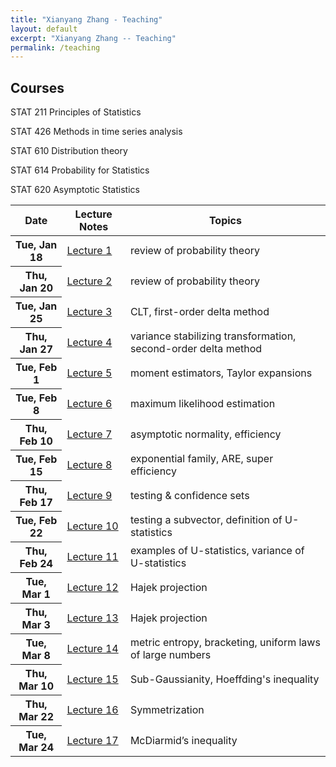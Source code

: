```yaml
---
title: "Xianyang Zhang - Teaching"
layout: default
excerpt: "Xianyang Zhang -- Teaching"
permalink: /teaching
---
```


<div markdown="0" class="hero-body">
  <div class="container">
    <article class="media">
      <div class="media-content">
        <div class="content">
          <h1>Courses</h1>
        </div>
      </div>
    </article>
    <article class="media">
      <div class="media-content">
        <div class="content">
          <p>
          STAT 211 Principles of Statistics
          </p>
        </div>
      </div>
    </article>
    <article class="media">
      <div class="media-content">
        <div class="content">
          <p>
          STAT 426 Methods in time series analysis
          </p>
        </div>
      </div>
    </article>
    <article class="media">
      <div class="media-content">
        <div class="content">
          <p>
          STAT 610 Distribution theory
          </p>
        </div>
      </div>
    </article>
    <article class="media">
      <div class="media-content">
        <div class="content">
          <p>
          STAT 614 Probability for Statistics
          </p>
        </div>
      </div>
    </article>
    <article class="media">
      <div class="media-content">
        <div class="content">
          <p>
          STAT 620 Asymptotic Statistics
          </p>
          <p>
            <table class="table">
              <thead>
                <tr><th>Date</th><th>Lecture Notes</th><th>Topics</th></tr>
              </thead>
              <!-- <tfoot>
                <tr><th>Date</th><th>Lecture Notes</th><th>Topics</th></tr>
              </tfoot> -->
              <tbody>
                <tr><th>Tue, Jan 18</th><td><a href="/downloads/620sp22/Jan-18.pdf">Lecture 1</a></td><td>review of probability theory</td></tr>
                <tr><th>Thu, Jan 20</th><td><a href="/downloads/620sp22/Jan-20.pdf">Lecture 2</a></td><td>review of probability theory</td></tr>
                <tr><th>Tue, Jan 25</th><td><a href="/downloads/620sp22/Jan-25.pdf">Lecture 3</a></td><td>CLT, first-order delta method</td></tr>
                <tr><th>Thu, Jan 27</th><td><a href="/downloads/620sp22/Jan-27.pdf">Lecture 4</a></td><td>variance stabilizing transformation, second-order delta method</td></tr>
                <tr><th>Tue, Feb 1</th><td><a href="/downloads/620sp22/Feb-1.pdf">Lecture 5</a></td><td>moment estimators, Taylor expansions</td></tr>
                <tr><th>Tue, Feb 8</th><td><a href="/downloads/620sp22/Feb-8.pdf">Lecture 6</a></td><td>maximum likelihood estimation</td></tr>
                <tr><th>Thu, Feb 10</th><td><a href="/downloads/620sp22/Feb-10.pdf">Lecture 7</a></td><td>asymptotic normality, efficiency</td></tr>
                <tr><th>Tue, Feb 15</th><td><a href="/downloads/620sp22/Feb-15.pdf">Lecture 8</a></td><td>exponential family, ARE, super efficiency</td></tr>
                <tr><th>Thu, Feb 17</th><td><a href="/downloads/620sp22/Feb-17.pdf">Lecture 9</a></td><td>testing & confidence sets</td></tr>
                <tr><th>Tue, Feb 22</th><td><a href="/downloads/620sp22/Feb-22.pdf">Lecture 10</a></td><td>testing a subvector, definition of U-statistics</td></tr>
                <tr><th>Thu, Feb 24</th><td><a href="/downloads/620sp22/Feb-24.pdf">Lecture 11</a></td><td>examples of U-statistics, variance of U-statistics</td></tr>
                <tr><th>Tue, Mar 1</th><td><a href="/downloads/620sp22/Mar-1.pdf">Lecture 12</a></td><td>Hajek projection</td></tr>
                <tr><th>Thu, Mar 3</th><td><a href="/downloads/620sp22/Mar-3.pdf">Lecture 13</a></td><td>Hajek projection</td></tr>
                <tr><th>Tue, Mar 8</th><td><a href="/downloads/620sp22/Mar-8.pdf">Lecture 14</a></td><td>metric entropy, bracketing, uniform laws of large numbers</td></tr>
                <tr><th>Thu, Mar 10</th><td><a href="/downloads/620sp22/Mar-10.pdf">Lecture 15</a></td><td>Sub-Gaussianity, Hoeffding's inequality</td></tr>
                <tr><th>Thu, Mar 22</th><td><a href="/downloads/620sp22/Mar-22.pdf">Lecture 16</a></td><td>Symmetrization</td></tr>               
                <tr class="is-selected"><th>Tue, Mar 24</th><td><a href="/downloads/620sp22/Mar-24.pdf">Lecture 17</a></td><td>McDiarmid’s inequality</td></tr>
              </tbody>
            </table>
          </p>
        </div>
      </div>
    </article>
  </div>
</div>

